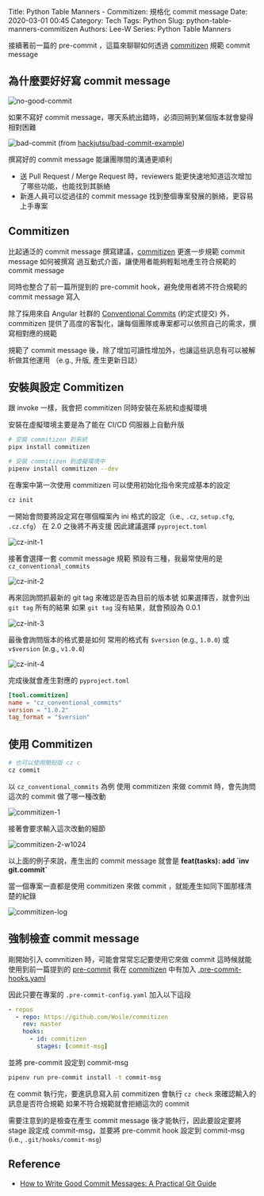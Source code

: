 Title: Python Table Manners - Commitizen: 規格化 commit message
Date: 2020-03-01 00:45
Category: Tech
Tags: Python
Slug: python-table-manners-commitizen
Authors: Lee-W
Series: Python Table Manners

接續著前一篇的 pre-commit ，這篇來聊聊如何透過 [commitizen](https://github.com/Woile/commitizen) 規範 commit message

## 為什麼要好好寫 commit message
![no-good-commit](/images/posts-image/2020-02-22-python-table-manner-series/no-good-commit.jpg)

如果不寫好 commit message，哪天系統出錯時，必須回朔到某個版本就會變得相對困難

![bad-commit](/images/posts-image/2020-02-22-python-table-manner-series/bad-commit.jpg)
(from [hackjutsu/bad-commit-example](https://github.com/hackjutsu/bad-commit-example/commits/master))

撰寫好的 commit message 能讓團隊間的溝通更順利

* 送 Pull Request / Merge Request 時，reviewers 能更快速地知道這次增加了哪些功能，也能找到其脈絡
* 新進人員可以從過往的 commit message 找到整個專案發展的脈絡，更容易上手專案

## Commitizen
比起通泛的 commit message 撰寫建議，[commitizen](https://woile.github.io/commitizen/) 更進一步規範 commit message 如何被撰寫
過互動式介面，讓使用者能夠輕鬆地產生符合規範的 commit message

同時也整合了前一篇所提到的 pre-commit hook，避免使用者將不符合規範的 commit message 寫入

除了採用來自 Angular 社群的 [Conventional Commits](https://www.conventionalcommits.org/en/v1.0.0/) (約定式提交) 外， commitizen 提供了高度的客製化，讓每個團隊或專案都可以依照自己的需求，撰寫相對應的規範

規範了 commit message 後，除了增加可讀性增加外，也讓這些訊息有可以被解析做其他運用 （e.g., 升版, 產生更新日誌）

## 安裝與設定 Commitizen
跟 invoke 一樣，我會把 commitizen 同時安裝在系統和虛擬環境

安裝在虛擬環境主要是為了能在 CI/CD 伺服器上自動升版

```sh
# 安裝 commitizen 到系統
pipx install commitizen

# 安裝 commitizen 到虛擬環境中
pipenv install commitizen --dev
```

在專案中第一次使用 commitizen 可以使用初始化指令來完成基本的設定

```sh
cz init
```

一開始會問要將設定寫在哪個檔案內
ini 格式的設定（i.e., `.cz`, `setup.cfg`, `.cz.cfg`） 在 2.0 之後將不再支援
因此建議選擇 `pyproject.toml`

![cz-init-1](/images/posts-image/2020-02-22-python-table-manner-series/cz-init-1.jpg)

接著會選擇一套 commit message 規範
預設有三種，我最常使用的是 `cz_conventional_commits`

![cz-init-2](/images/posts-image/2020-02-22-python-table-manner-series/cz-init-2.jpg)

再來回詢問抓最新的 git tag 來確認是否為目前的版本號
如果選擇否，就會列出 `git tag` 所有的結果
如果 `git tag` 沒有結果，就會預設為 0.0.1

![cz-init-3](/images/posts-image/2020-02-22-python-table-manner-series/cz-init-3.jpg)

最後會詢問版本的格式要是如何
常用的格式有 `$version` (e.g., `1.0.0`) 或 `v$version` (e.g., `v1.0.0`)

![cz-init-4](/images/posts-image/2020-02-22-python-table-manner-series/cz-init-4.jpg)

完成後就會產生對應的 `pyproject.toml`

```toml
[tool.commitizen]
name = "cz_conventional_commits"
version = "1.0.2"
tag_format = "$version"
```

## 使用 Commitizen

```sh
# 也可以使用簡短版 cz c
cz commit
```

以 `cz_conventional_commits` 為例
使用 commitizen 來做 commit 時，會先詢問這次的 commit 做了哪一種改動

![commitizen-1](/images/posts-image/2020-02-22-python-table-manner-series/commitizen-1.jpg)

接著會要求輸入這次改動的細節

![commitizen-2-w1024](/images/posts-image/2020-02-22-python-table-manner-series/commitizen-2.jpg)

以上面的例子來說，產生出的 commit message 就會是 **feat(tasks): add \`inv git.commit\`**

當一個專案一直都是使用 commitizen 來做 commit ，就能產生如同下圖那樣清楚的紀錄

![commitizen-log](/images/posts-image/2020-02-22-python-table-manner-series/commitizen-log.jpg)

## 強制檢查 commit message
剛開始引入 commitizen 時，可能會常常忘記要使用它來做 commit
這時候就能使用到前一篇提到的 [pre-commit](https://pre-commit.com/)
我在 [commitizen](https://github.com/Woile/commitizen) 中有加入 [.pre-commit-hooks.yaml](https://github.com/Woile/commitizen/blob/master/.pre-commit-hooks.yaml)

因此只要在專案的 `.pre-commit-config.yaml` 加入以下這段

```yaml
- repos
  - repo: https://github.com/Woile/commitizen
    rev: master
    hooks:
      - id: commitizen
        stages: [commit-msg]
```

並將 pre-commit 設定到 commit-msg

```sh
pipenv run pre-commit install -t commit-msg
```

在 commit 執行完，要進訊息寫入前
commitizen 會執行 `cz check` 來確認輸入的訊息是否符合規範
如果不符合規範就會拒絕這次的 commit

需要注意到的是檢查在產生 commit message 後才能執行，因此要設定要將 stage 設定成 commit-msg，並要將 pre-commit hook 設定到 commit-msg (i.e., `.git/hooks/commit-msg`)

## Reference
* [How to Write Good Commit Messages: A Practical Git Guide](https://www.freecodecamp.org/news/writing-good-commit-messages-a-practical-guide/)
